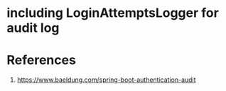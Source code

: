 # including LoginAttemptsLogger for audit log


# References

1. https://www.baeldung.com/spring-boot-authentication-audit